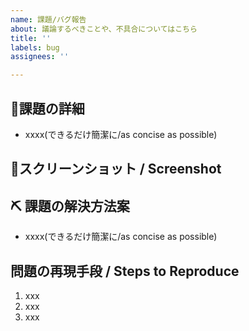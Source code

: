 ```yaml
---
name: 課題/バグ報告
about: 議論するべきことや、不具合についてはこちら
title: ''
labels: bug
assignees: ''

---
```


## 🐞課題の詳細
- xxxx(できるだけ簡潔に/as concise as possible)

## 📸スクリーンショット / Screenshot
<!-- 参考画像があれば添付してください -->

## ⛏ 課題の解決方法案
- xxxx(できるだけ簡潔に/as concise as possible)


## 問題の再現手段 / Steps to Reproduce
<!-- 問題の再現方法があれば手順を教えてください。 -->

1. xxx
2. xxx
3. xxx
